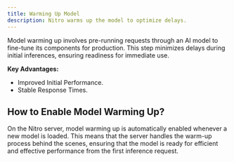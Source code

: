 ```yaml
---
title: Warming Up Model
description: Nitro warms up the model to optimize delays.
---
```


Model warming up involves pre-running requests through an AI model to fine-tune its components for production. This step minimizes delays during initial inferences, ensuring readiness for immediate use.

**Key Advantages:**
- Improved Initial Performance.
- Stable Response Times.
## How to Enable Model Warming Up?

On the Nitro server, model warming up is automatically enabled whenever a new model is loaded. This means that the server handles the warm-up process behind the scenes, ensuring that the model is ready for efficient and effective performance from the first inference request.
